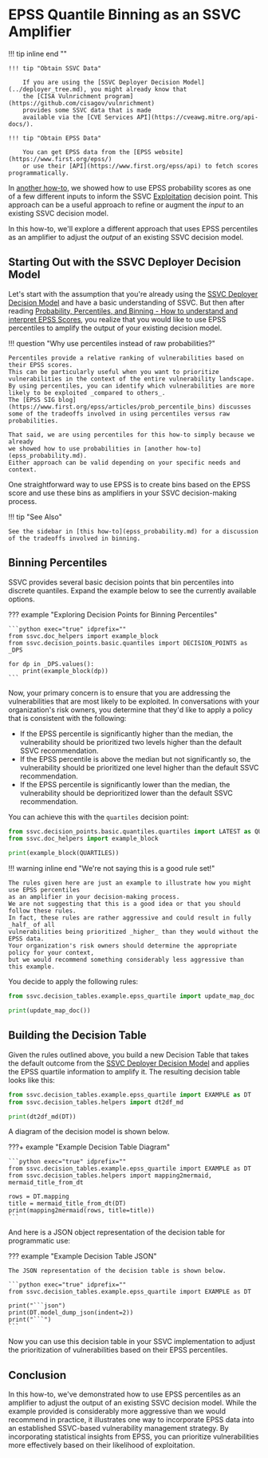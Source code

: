 # EPSS Quantile Binning as an SSVC Amplifier

!!! tip inline end ""

    !!! tip "Obtain SSVC Data"

        If you are using the [SSVC Deployer Decision Model](../deployer_tree.md), you might already know that
        the [CISA Vulnrichment program](https://github.com/cisagov/vulnrichment)
        provides some SSVC data that is made 
        available via the [CVE Services API](https://cveawg.mitre.org/api-docs/).

    !!! tip "Obtain EPSS Data"

        You can get EPSS data from the [EPSS website](https://www.first.org/epss/)
        or use their [API](https://www.first.org/epss/api) to fetch scores programmatically.

In [another how-to](epss_probability.md), we showed how to use EPSS
probability scores as one of a few different inputs to inform the
SSVC [Exploitation](../../reference/decision_points/exploitation.md) decision point.
This approach can be a useful approach to refine or augment the *input* to an existing SSVC decision model.

In this how-to, we'll explore a different approach that uses EPSS percentiles
as an amplifier to adjust the *output* of an existing SSVC decision model.

## Starting Out with the SSVC Deployer Decision Model

Let's start with the assumption that you're already using the
[SSVC Deployer Decision Model](../deployer_tree.md) and have a basic understanding of SSVC.
But then after reading
[Probability, Percentiles, and Binning - How to understand and interpret EPSS Scores](https://www.first.org/epss/articles/prob_percentile_bins),
you realize that you would like to use EPSS percentiles to amplify the output of your existing decision model.

!!! question "Why use percentiles instead of raw probabilities?"

    Percentiles provide a relative ranking of vulnerabilities based on their EPSS scores.
    This can be particularly useful when you want to prioritize vulnerabilities in the context of the entire vulnerability landscape.
    By using percentiles, you can identify which vulnerabilities are more likely to be exploited _compared to others_.
    The [EPSS SIG blog](https://www.first.org/epss/articles/prob_percentile_bins) discusses some of the tradeoffs involved in using percentiles versus raw probabilities.

    That said, we are using percentiles for this how-to simply because we already
    we showed how to use probabilities in [another how-to](epss_probability.md).
    Either approach can be valid depending on your specific needs and context.

One straightforward way to use EPSS is to create bins based on the EPSS score
and use these bins as amplifiers in your SSVC decision-making process.

!!! tip "See Also"

    See the sidebar in [this how-to](epss_probability.md) for a discussion of the tradeoffs involved in binning.

## Binning Percentiles

SSVC provides several basic decision points that bin percentiles into discrete quantiles.
Expand the example below to see the currently available options.

??? example "Exploring Decision Points for Binning Percentiles"

    ```python exec="true" idprefix=""
    from ssvc.doc_helpers import example_block
    from ssvc.decision_points.basic.quantiles import DECISION_POINTS as _DPS
    
    for dp in _DPS.values():
        print(example_block(dp))
    ```

Now, your primary concern is to ensure that you are addressing the
vulnerabilities that are most likely to be exploited.
In conversations with your organization's risk owners, you determine that
they'd like to apply a policy that is consistent with the following:

- If the EPSS percentile is significantly higher than the median, the vulnerability
  should be prioritized two levels higher than the default SSVC recommendation.
- If the EPSS percentile is above the median but not significantly so, the vulnerability
  should be prioritized one level higher than the default SSVC recommendation.
- If the EPSS percentile is significantly lower than the median, the vulnerability
  should be deprioritized lower than the default SSVC recommendation.

You can achieve this with the `quartiles` decision point:

```python exec="true" idprefix=""
from ssvc.decision_points.basic.quantiles.quartiles import LATEST as QUARTILES
from ssvc.doc_helpers import example_block

print(example_block(QUARTILES))
```

!!! warning inline end "We're not saying this is a good rule set!"

    The rules given here are just an example to illustrate how you might use EPSS percentiles
    as an amplifier in your decision-making process.
    We are not suggesting that this is a good idea or that you should follow these rules.
    In fact, these rules are rather aggressive and could result in fully _half_ of all
    vulnerabilities being prioritized _higher_ than they would without the EPSS data.
    Your organization's risk owners should determine the appropriate policy for your context,
    but we would recommend something considerably less aggressive than this example.

You decide to apply the following rules:

```python exec="true" idprefix=""
from ssvc.decision_tables.example.epss_quartile import update_map_doc

print(update_map_doc())
```

## Building the Decision Table  

Given the rules outlined above, you build a new Decision Table that takes the
default outcome from the
[SSVC Deployer Decision Model](../deployer_tree.md) and applies the EPSS quartile
information to amplify it. The resulting decision table looks like this:

```python exec="true" idprefix=""
from ssvc.decision_tables.example.epss_quartile import EXAMPLE as DT
from ssvc.decision_tables.helpers import dt2df_md

print(dt2df_md(DT))
```

A diagram of the decision model is shown below.

???+ example "Example Decision Table Diagram"

    ```python exec="true" idprefix=""
    from ssvc.decision_tables.example.epss_quartile import EXAMPLE as DT
    from ssvc.decision_tables.helpers import mapping2mermaid, mermaid_title_from_dt
    
    rows = DT.mapping
    title = mermaid_title_from_dt(DT)
    print(mapping2mermaid(rows, title=title))
    ```

And here is a JSON object representation of the decision table for programmatic use:

??? example "Example Decision Table JSON"

    The JSON representation of the decision table is shown below.

    ```python exec="true" idprefix=""
    from ssvc.decision_tables.example.epss_quartile import EXAMPLE as DT

    print("```json")
    print(DT.model_dump_json(indent=2))
    print("```")
    ```

Now you can use this decision table in your SSVC implementation to adjust
the prioritization of vulnerabilities based on their EPSS percentiles.

## Conclusion

In this how-to, we've demonstrated how to use EPSS percentiles as an amplifier
to adjust the output of an existing SSVC decision model.
While the example provided is considerably more aggressive than we would recommend
in practice, it illustrates one way to incorporate EPSS data into an established SSVC-based
vulnerability management strategy.
By incorporating statistical insights from EPSS, you can prioritize
vulnerabilities more effectively based on their likelihood of exploitation.
